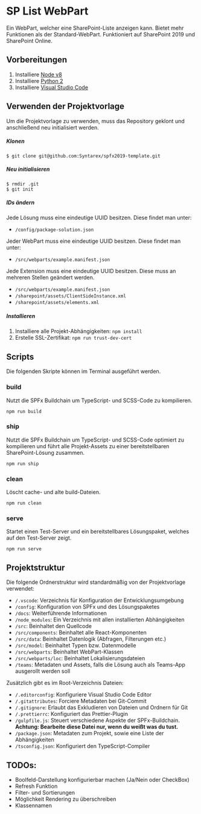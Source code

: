 # SP List WebPart

Ein WebPart, welcher eine SharePoint-Liste anzeigen kann. Bietet mehr Funktionen als der Standard-WebPart.
Funktioniert auf SharePoint 2019 und SharePoint Online.

## Vorbereitungen

1. Installiere [Node v8](https://nodejs.org/en/blog/release/v8.17.0)
2. Installiere [Python 2](https://www.python.org/downloads/windows)
3. Installiere [Visual Studio Code](https://code.visualstudio.com/download)

## Verwenden der Projektvorlage

Um die Projektvorlage zu verwenden, muss das Repository geklont und anschließend neu initialisiert werden.

##### Klonen

```
$ git clone git@github.com:Syntarex/spfx2019-template.git
```

##### Neu initialisieren

```
$ rmdir .git
$ git init
```

##### IDs ändern

Jede Lösung muss eine eindeutige UUID besitzen.
Diese findet man unter:

-   `/config/package-solution.json`

Jeder WebPart muss eine eindeutige UUID besitzen.
Diese findet man unter:

-   `/src/webparts/example.manifest.json`

Jede Extension muss eine eindeutige UUID besitzen. Diese muss an mehreren Stellen geändert werden.

-   `/src/webparts/example.manifest.json`
-   `/sharepoint/assets/ClientSideInstance.xml`
-   `/sharepoint/assets/elements.xml`

##### Installieren

1. Installiere alle Projekt-Abhängigkeiten: `npm install`
2. Erstelle SSL-Zertifikat: `npm run trust-dev-cert`

## Scripts

Die folgenden Skripte können im Terminal ausgeführt werden.

### build

Nutzt die SPFx Buildchain um TypeScript- und SCSS-Code zu kompilieren.

```
npm run build
```

### ship

Nutzt die SPFx Buildchain um TypeScript- und SCSS-Code optimiert zu kompilieren und führt alle Projekt-Assets zu einer bereitstellbaren SharePoint-Lösung zusammen.

```
npm run ship
```

### clean

Löscht cache- und alte build-Dateien.

```
npm run clean
```

### serve

Startet einen Test-Server und ein bereitstellbares Lösungspaket, welches auf den Test-Server zeigt.

```
npm run serve
```

## Projektstruktur

Die folgende Ordnerstruktur wird standardmäßig von der Projektvorlage verwendet:

-   `/.vscode`: Verzeichnis für Konfiguration der Entwicklungsumgebung
-   `/config`: Konfiguration von SPFx und des Lösungspaketes
-   `/docs`: Weiterführende Informationen
-   `/node_modules`: Ein Verzeichnis mit allen installierten Abhängigkeiten
-   `/src`: Beinhaltet den Quellcode
-   `/src/components`: Beinhaltet alle React-Komponenten
-   `/src/data`: Beinhaltet Datenlogik (Abfragen, Filterungen etc.)
-   `/src/model`: Beinhaltet Typen bzw. Datenmodelle
-   `/src/webparts`: Beinhaltet WebPart-Klassen
-   `/src/webparts/loc`: Beinhaltet Lokalisierungsdateien
-   `/teams`: Metadaten und Assets, falls die Lösung auch als Teams-App ausgerollt werden soll

Zusätzlich gibt es im Root-Verzeichnis Dateien:

-   `/.editorconfig`: Konfiguriere Visual Studio Code Editor
-   `/.gitattributes`: Forciere Metadaten bei Git-Commit
-   `/.gitignore`: Erlaubt das Exkludieren von Dateien und Ordnern für Git
-   `/.prettierrc`: Konfiguriert das Prettier-Plugin
-   `/gulpfile.js`: Steuert verschiedene Aspekte der SPFx-Buildchain. **Achtung: Bearbeite diese Datei nur, wenn du weißt was du tust.**
-   `/package.json`: Metadaten zum Projekt, sowie eine Liste der Abhängigkeiten
-   `/tsconfig.json`: Konfiguriert den TypeScript-Compiler

## TODOs:

-   Boolfeld-Darstellung konfigurierbar machen (Ja/Nein oder CheckBox)
-   Refresh Funktion
-   Filter- und Sortierungen
-   Möglichkeit Rendering zu überschreiben
-   Klassennamen

